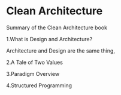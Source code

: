 # Clean Architecture
Summary of the Clean Architecture book

1.What is Design and Architecture?


Architecture and Design are the same thing, 

2.A Tale of Two Values

3.Paradigm Overview

4.Structured Programming
